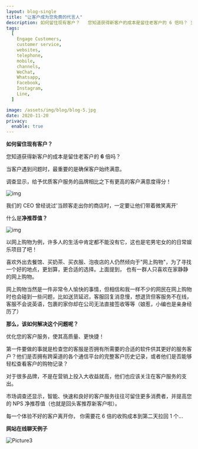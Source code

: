```yaml
---
layout: blog-single
title: "让客户成为您免费的代言人"
description: 如何留住现有客户？   您知道获得新客户的成本是留住老客户的 6 倍吗？ 当客户遇到问题时，最重要的是确保客户始终满意。 调查显示，给予优质客户服务的品牌相比之下有更高的客户满意度得分！ 我们的...
tags:
  [
    Engage Customers,
    customer service,
    websites,
    telephone,
    mobile,
    channels,
    WeChat,
    Whatsapp,
    Facebook,
    Instagram,
    Line,
  ]

image: /assets/img/blog/blog-5.jpg
date: 2020-11-20
privacy:
  enable: true
---
```


**如何留住现有客户？**

您知道获得新客户的成本是留住老客户的 **6** 倍吗？

当客户遇到问题时，最重要的是确保客户始终满意。

调查显示，给予优质客户服务的品牌相比之下有更高的客户满意度得分！

![img](/assets/img/blog/blog-post.jpg)

我们的 CEO 曾经说过'当顾客走出你的商店时，一定要让他们带着微笑离开'

什么是**净推荐值？**

![img](/assets/img/blog/we-chat-img.jpg)

以网上购物为例，许多人的生活中肯定都不能没有它，这也是宅男宅女的的日常娱乐项目了吧！

喜欢外出去餐馆、买奶茶、买衣服、泡夜店的人仍然倾向于"网上购物"，为了寻找一个好的地点，更划算，更合适的选择。上面提到， 也有一群人只喜欢在家静静的网上购物。

网上购物当然是一件非常令人愉快的事情，但相信和我一样不少的网民在网上购物时也会碰到一些问题，比如送货延迟，客服回复消息慢，想退货但客服务不在线，客服不会说英语，包裹的家你却在公司无法直接签收等等（娘惹，小编也是亲身经历了）

**那么，该如何解决这个问题呢？**

优化您的客户服务，使其高质量、更快捷！

第一件要做的事就是检查您的客服是否拥有所需要的合适的软件供其更好的服务客户？他们是否拥有跨渠道的各个通信平台的完整客户历史记录，或者他们是否能够轻松查看客户的购物记录？

对于很多品牌，不是在营销上投入大收益就高，他们也应该关注在客户服务的支出。

市场调查还显示，智能、快速和良好的客户服务往往可留住更多消费者，并提高您的 NPS 净推荐值（也就是回头客推荐新客户啦）。

每一个体验不好的客户离开你， 你需要花 6 倍的收购成本到第二天拉回 1 个...

**网站在线聊天例子**

![Picture3](/assets/img/blog/Picture3.png)
